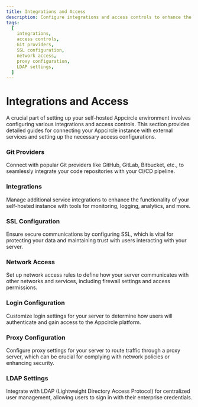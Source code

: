 ```yaml
---
title: Integrations and Access
description: Configure integrations and access controls to enhance the functionality and security of your self-hosted Appcircle server. Learn how to connect with Git providers, set up SSL, manage network access, and more.
tags:
  [
    integrations,
    access controls,
    Git providers,
    SSL configuration,
    network access,
    proxy configuration,
    LDAP settings,
  ]
---
```


# Integrations and Access

A crucial part of setting up your self-hosted Appcircle environment involves configuring various integrations and access controls. This section provides detailed guides for connecting your Appcircle instance with external services and setting up the necessary access configurations.

### Git Providers

Connect with popular Git providers like GitHub, GitLab, Bitbucket, etc., to seamlessly integrate your code repositories with your CI/CD pipeline.

### Integrations

Manage additional service integrations to enhance the functionality of your self-hosted instance with tools for monitoring, logging, analytics, and more.

### SSL Configuration

Ensure secure communications by configuring SSL, which is vital for protecting your data and maintaining trust with users interacting with your server.

### Network Access

Set up network access rules to define how your server communicates with other networks and services, including firewall settings and access permissions.

### Login Configuration

Customize login settings for your server to determine how users will authenticate and gain access to the Appcircle platform.

### Proxy Configuration

Configure proxy settings for your server to route traffic through a proxy server, which can be crucial for complying with network policies or enhancing security.

### LDAP Settings

Integrate with LDAP (Lightweight Directory Access Protocol) for centralized user management, allowing users to sign in with their enterprise credentials.
